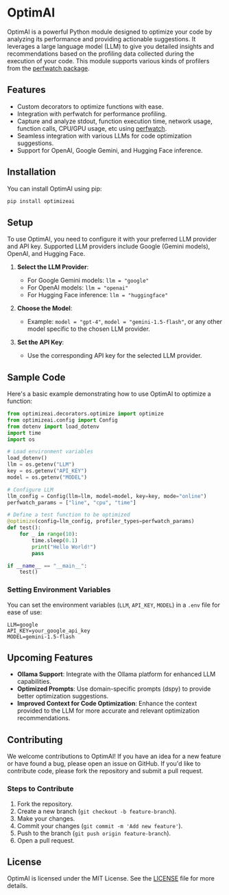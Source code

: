 # OptimAI

OptimAI is a powerful Python module designed to optimize your code by analyzing its performance and providing actionable suggestions. It leverages a large language model (LLM) to give you detailed insights and recommendations based on the profiling data collected during the execution of your code. This module supports various kinds of profilers from the [perfwatch package](https://github.com/Khushiyant/perfwatch).

## Features

- Custom decorators to optimize functions with ease.
- Integration with perfwatch for performance profiling.
- Capture and analyze stdout, function execution time, network usage, function calls, CPU/GPU usage, etc using [perfwatch](https://github.com/Khushiyant/perfwatch).
- Seamless integration with various LLMs for code optimization suggestions.
- Support for OpenAI, Google Gemini, and Hugging Face inference.

## Installation

You can install OptimAI using pip:

```bash
pip install optimizeai
```

## Setup

To use OptimAI, you need to configure it with your preferred LLM provider and API key. Supported LLM providers include Google (Gemini models), OpenAI, and Hugging Face.

1. **Select the LLM Provider**:
    - For Google Gemini models: `llm = "google"`
    - For OpenAI models: `llm = "openai"`
    - For Hugging Face inference: `llm = "huggingface"`

2. **Choose the Model**:
    - Example: `model = "gpt-4"`, `model = "gemini-1.5-flash"`, or any other model specific to the chosen LLM provider.

3. **Set the API Key**:
    - Use the corresponding API key for the selected LLM provider.

## Sample Code

Here's a basic example demonstrating how to use OptimAI to optimize a function:

```python
from optimizeai.decorators.optimize import optimize
from optimizeai.config import Config
from dotenv import load_dotenv
import time
import os

# Load environment variables
load_dotenv()
llm = os.getenv("LLM")
key = os.getenv("API_KEY")
model = os.getenv("MODEL")

# Configure LLM
llm_config = Config(llm=llm, model=model, key=key, mode="online")
perfwatch_params = ["line", "cpu", "time"]

# Define a test function to be optimized
@optimize(config=llm_config, profiler_types=perfwatch_params)
def test():
    for _ in range(10):
        time.sleep(0.1)
        print("Hello World!")
        pass

if __name__ == "__main__":
    test()
```

### Setting Environment Variables

You can set the environment variables (`LLM`, `API_KEY`, `MODEL`) in a `.env` file for ease of use:

```
LLM=google
API_KEY=your_google_api_key
MODEL=gemini-1.5-flash
```

## Upcoming Features

- **Ollama Support**: Integrate with the Ollama platform for enhanced LLM capabilities.
- **Optimized Prompts**: Use domain-specific prompts (dspy) to provide better optimization suggestions.
- **Improved Context for Code Optimization**: Enhance the context provided to the LLM for more accurate and relevant optimization recommendations.

## Contributing

We welcome contributions to OptimAI! If you have an idea for a new feature or have found a bug, please open an issue on GitHub. If you'd like to contribute code, please fork the repository and submit a pull request.

### Steps to Contribute

1. Fork the repository.
2. Create a new branch (`git checkout -b feature-branch`).
3. Make your changes.
4. Commit your changes (`git commit -m 'Add new feature'`).
5. Push to the branch (`git push origin feature-branch`).
6. Open a pull request.

## License

OptimAI is licensed under the MIT License. See the [LICENSE](LICENSE) file for more details.
